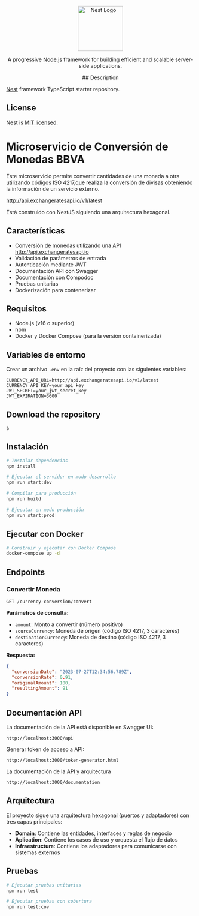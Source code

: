 <p align="center">
  <a href="http://nestjs.com/" target="blank"><img src="https://nestjs.com/img/logo-small.svg" width="120" alt="Nest Logo" /></a>
</p>

[circleci-image]: https://img.shields.io/circleci/build/github/nestjs/nest/master?token=abc123def456
[circleci-url]: https://circleci.com/gh/nestjs/nest

  <p align="center">A progressive <a href="http://nodejs.org" target="_blank">Node.js</a> framework for building efficient and scalable server-side applications.</p>
    <p align="center">
## Description

[Nest](https://github.com/nestjs/nest) framework TypeScript starter repository.

## License

Nest is [MIT licensed](https://github.com/nestjs/nest/blob/master/LICENSE).

# Microservicio de Conversión de Monedas BBVA

Este microservicio permite convertir cantidades de una moneda a otra utilizando códigos ISO 4217,que realiza la conversión de divisas obteniendo la información de un servicio externo. 

http://api.exchangeratesapi.io/v1/latest

Está construido con NestJS siguiendo una arquitectura hexagonal.

## Características

- Conversión de monedas utilizando una API http://api.exchangeratesapi.io
- Validación de parámetros de entrada
- Autenticación mediante JWT
- Documentación API con Swagger
- Documentación con Compodoc
- Pruebas unitarias
- Dockerización para contenerizar

## Requisitos

- Node.js (v16 o superior)
- npm
- Docker y Docker Compose (para la versión containerizada)

## Variables de entorno

Crear un archivo `.env` en la raíz del proyecto con las siguientes variables:

```
CURRENCY_API_URL=http://api.exchangeratesapi.io/v1/latest
CURRENCY_API_KEY=your_api_key
JWT_SECRET=your_jwt_secret_key
JWT_EXPIRATION=3600
```

## Download the repository

```bash
$ 
```

## Instalación

```bash
# Instalar dependencias
npm install

# Ejecutar el servidor en modo desarrollo
npm run start:dev

# Compilar para producción
npm run build

# Ejecutar en modo producción
npm run start:prod
```

## Ejecutar con Docker

```bash
# Construir y ejecutar con Docker Compose
docker-compose up -d
```

## Endpoints

### Convertir Moneda

```
GET /currency-conversion/convert
```

**Parámetros de consulta:**

- `amount`: Monto a convertir (número positivo)
- `sourceCurrency`: Moneda de origen (código ISO 4217, 3 caracteres)
- `destinationCurrency`: Moneda de destino (código ISO 4217, 3 caracteres)

**Respuesta:**

```json
{
  "conversionDate": "2023-07-27T12:34:56.789Z",
  "conversionRate": 0.91,
  "originalAmount": 100,
  "resultingAmount": 91
}
```

## Documentación API

La documentación de la API está disponible en Swagger UI:

```
http://localhost:3000/api
```

Generar token de acceso a API:

```
http://localhost:3000/token-generator.html
```

La documentación de la API  y arquitectura

```
http://localhost:3000/documentation
```

## Arquitectura

El proyecto sigue una arquitectura hexagonal (puertos y adaptadores) con tres capas principales:

- **Domain**: Contiene las entidades, interfaces y reglas de negocio
- **Aplication**: Contiene los casos de uso y orquesta el flujo de datos
- **Infraestructure**: Contiene los adaptadores para comunicarse con sistemas externos

## Pruebas

```bash
# Ejecutar pruebas unitarias
npm run test

# Ejecutar pruebas con cobertura
npm run test:cov
```
